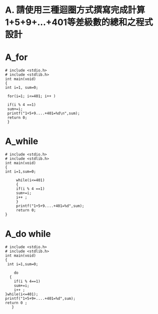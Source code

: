 # A. 請使用三種迴圈方式撰寫完成計算1+5+9+...+401等差級數的總和之程式設計

# A_for
```
# include <stdio.h>
# include <stdlib.h>
int main(void)
{
int i=1, sum=0; 
  
 for(i=1; i<=401; i++ )
 
 if(i % 4 ==1)
 sum+=i;
 printf("1+5+9....+401=%d\n",sum);
 return 0; 
 }
 ``` 
 # A_while
```
# include <stdio.h>
# include <stdlib.h>
int main(void)
{
int i=1,sum=0;
   
     while(i<=401)
     {
	 if(i % 4 ==1)
     sum+=i;
	 i++ ;
     }
	 printf("1+5+9....+401=%d",sum);
     return 0;
}
```
# A_do while
```
# include <stdio.h>
# include <stdlib.h>
int main(void)
{
 int i=1,sum=0;

	do
  {
	if(i % 4==1)
	sum+=i;
	i++ ;
}while(i<=401);
printf("1+5+9+....+401=%d",sum);
return 0 ;
   }
 ```
